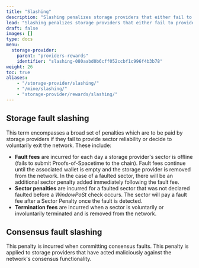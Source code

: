 ```yaml
---
title: "Slashing"
description: "Slashing penalizes storage providers that either fail to provide reliable uptime or act maliciously against the network."
lead: "Slashing penalizes storage providers that either fail to provide reliable uptime or act maliciously against the network. In Filecoin, storage providers are succeptible to two different kinds of slashing: _storage fault slashing_, and _consensus fault slashing_."
draft: false
images: []
type: docs
menu:
  storage-provider:
    parent: "providers-rewards"
    identifier: "slashing-080aabd0b6cff052ccbf1c996f4b3b78"
weight: 26
toc: true
aliases:
    - "/storage-provider/slashing/"
    - "/mine/slashing/"
    - "storage-provider/rewards/slashing/"
---
```


## Storage fault slashing

This term encompasses a broad set of penalties which are to be paid by storage providers if they fail to provide sector reliability or decide to voluntarily exit the network. These include:
<!--TODO NOBLOCK STEF BOB I think this page really needs an explanation of how the various penalties are calculated and applied-->
- **Fault fees** are incurred for each day a storage provider's sector is offline (fails to submit Proofs-of-Spacetime to the chain). Fault fees continue until the associated wallet is empty and the storage provider is removed from the network. In the case of a faulted sector, there will be an additional sector penalty added immediately following the fault fee.
- **Sector penalties** are incurred for a faulted sector that was not declared faulted before a _WindowPoSt_ check occurs. The sector will pay a fault fee after a Sector Penalty once the fault is detected.
- **Termination fees** are incurred when a sector is voluntarily or involuntarily terminated and is removed from the network.

## Consensus fault slashing

This penalty is incurred when committing consensus faults. This penalty is applied to storage providers that have acted maliciously against the network's consensus functionality.
